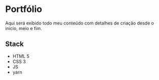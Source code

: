 # Portfólio
Aqui será exibido todo meu conteúdo com detalhes de criação desde o  inicio, meio e fim.

## Stack
- HTML 5
- CSS 3
- JS 
- yarn 

